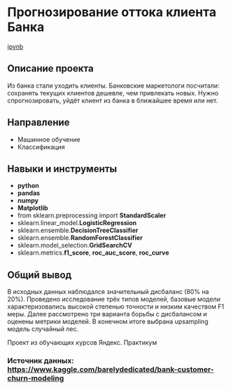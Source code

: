 # Прогнозирование оттока клиента Банка

[ipynb](https://github.com/Krasnov-Andrey/Portfolio/blob/main/Customer%20outflow/Customer_outflow.ipynb)

## Описание проекта

Из банка стали уходить клиенты. Банковские маркетологи посчитали: сохранять текущих клиентов дешевле, чем привлекать новых. Нужно спрогнозировать, уйдёт клиент из банка в ближайшее время или нет.

## Направление 
- Машинное обучение
- Классификация

## Навыки и инструменты

- **python**
- **pandas**
- **numpy**
- **Matplotlib**
- from sklearn.preprocessing import **StandardScaler**
- sklearn.linear_model.**LogisticRegression**
- sklearn.ensemble.**DecisionTreeClassifier**
- sklearn.ensemble.**RandomForestClassifier**
- sklearn.model_selection.**GridSearchCV**
- sklearn.metrics.**f1_score**, **roc_auc_score**, **roc_curve**


## Общий вывод

В исходных данных наблюдался значительный дисбаланс (80% на 20%). Проведено исследование трёх типов моделей, базовые модели характеризовались высокой степенью точности и низким качеством F1 меры. Далее рассмотрено три варианта борьбы с дисбалансом и оценены метрики моделей. В конечном итоге выбрана upsampling модель случайный лес. 

Проект из обучающих курсов Яндекс. Практикум
### Источник данных: https://www.kaggle.com/barelydedicated/bank-customer-churn-modeling
